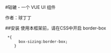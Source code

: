 #轱辘 - 一个 VUE UI 组件

作者：球丁丁

##安装
使用本框架前，请在CSS中开启 border-box

```
 *{
      box-sizing:border-box;
    }
```
